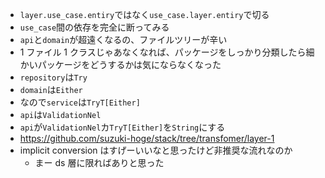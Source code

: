 +  `layer.use_case.entiry`ではなく`use_case.layer.entiry`で切る
  + `use_case`間の依存を完全に断ってみる
  + `api`と`domain`が超遠くなるの、ファイルツリーが辛い
+ 1 ファイル 1 クラスじゃあなくなれば、パッケージをしっかり分類したら細かいパッケージをどうするかは気にならなくなった
+ `repository`は`Try`
+ `domain`は`Either`
+ なので`service`は`TryT[Either]`
+ `api`は`ValidationNel`
+ `api`が`ValidationNel`カ`TryT[Either]`を`String`にする
+ https://github.com/suzuki-hoge/stack/tree/transfomer/layer-1
+ implicit conversion はすげーいいなと思ったけど非推奨な流れなのか
  + まー ds 層に限ればありと思った
